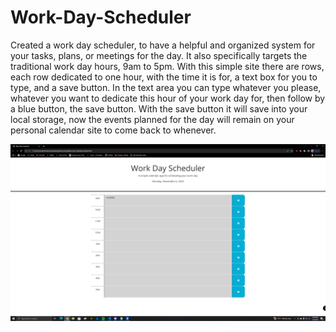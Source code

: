# Work-Day-Scheduler

Created a work day scheduler, to have a helpful and organized system for your tasks, plans, or meetings for the day. It also specifically targets the traditional work day hours, 9am to 5pm. With this simple site there are rows, each row dedicated to one hour, with the time it is for, a text box for you to type, and a save button. In the text area you can type whatever you please, whatever you want to dedicate this hour of your work day for, then follow by a blue button, the save button. With the save button it will save into your local storage, now the events planned for the day will remain on your personal calendar site to come back to whenever.

![Website](./assets/images/Screenshot(6).png "Screenshot of page")